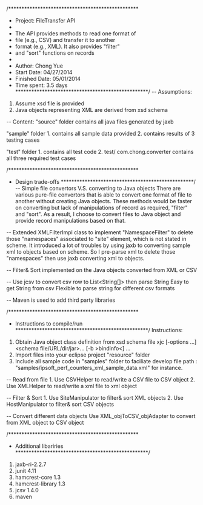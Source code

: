/*************************************************
* Project: FileTransfer API
* 
* The API provides methods to read one format of 
* file (e.g., CSV) and transfer it to another 
* format (e.g., XML). It also provides "filter" 
* and "sort" functions on records
*
* Author: Chong Yue
* Start Date: 		04/27/2014
* Finished Date: 	05/01/2014
* Time spent: 		3.5 days
**************************************************/
-- Assumptions:
1. Assume xsd file is provided
2. Java objects representing XML are derived from xsd schema


-- Content:
"source" folder 
	contains all java files generated by jaxb 

"sample" folder 
	1. contains all sample data provided
	2. contains results of 3 testing cases

"test" folder 
	1. contains all test code
	2. test/ com.chong.converter contains all three required test cases


/*************************************************
* Design trade-offs
**************************************************/
-- Simple file convertors V.S. converting to Java objects
There are various pure-file convertors that is able to convert 
one format of file to another without creating Java objects. 
These methods would be faster on converting but 
lack of manipulations of record as required, "filter" and "sort".
As a result, I choose to convert files to Java object and provide
record manipulations based on that. 

-- Extended XMLFilterImpl class to implement "NamespaceFilter"
to delete those "namespaces" associated to "site" element, which is 
not stated in scheme. It introduced a lot of troubles by using jaxb 
to converting sample xml to objects based on scheme. So I pre-parse xml
to delete those "namespaces" then use jaxb converting xml to objects.

-- Filter& Sort implemented on the Java objects converted from XML or CSV

-- Use jcsv to convert csv row to List<String[]> then parse String
Easy to get String from csv
Flexible to parse string for different csv formats

-- Maven is used to add third party libraries

/*************************************************
* Instructions to compile/run
**************************************************/
Instructions:
1. Obtain Java object class definition from xsd schema file
	xjc [-options ...] <schema file/URL/dir/jar>... [-b >bindinfo<] ...
2. Import files into your eclipse project
	"resource" folder 
3. Include all sample code in "samples" folder to faciliate develop
	file path : "samples/ipsoft_perf_counters_xml_sample_data.xml" for instance.

-- Read from file
	1. Use CSVHelper to read/write a CSV file to CSV object
	2. Use XMLHelper to read/write a xml file to xml object

-- Filter & Sort
	1. Use SiteManipulator to filter& sort XML objects
	2. Use HostManipulator to filter& sort CSV objects

-- Convert different data objects
	Use XML_objToCSV_objAdapter to convert from XML object to CSV object


/*************************************************
* Additional libariries
**************************************************/
1. jaxb-ri-2.2.7
2. junit 4.11
3. hamcrest-core 1.3
4. hamcrest-library 1.3
5. jcsv 1.4.0
6. maven

